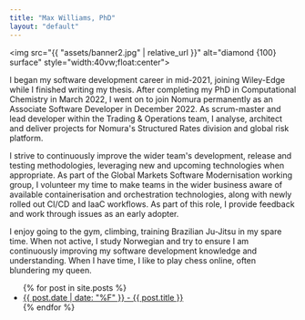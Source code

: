 ```yaml
---
title: "Max Williams, PhD"
layout: "default"
---
```

<img src="{{ "assets/banner2.jpg" | relative_url }}" alt="diamond {100} surface" style="width:40vw;float:center">

 <p>I began my software development career in mid-2021, joining Wiley-Edge while I finished writing my thesis. After completing my PhD in Computational Chemistry in March 2022, I went on to join Nomura permanently as an Associate Software Developer in December 2022. As scrum-master and lead developer within the Trading & Operations team, I analyse, architect and deliver projects for Nomura's Structured Rates division and  global risk platform.</p>

<p>I strive to continuously improve the wider team's development, release and testing methodologies, leveraging new and upcoming technologies when appropriate. As part of the Global Markets Software Modernisation working group, I volunteer my time to make teams in the wider business aware of available containerisation and orchestration technologies, along with newly rolled out CI/CD and IaaC workflows. As part of this role, I provide feedback and work through issues as an early adopter.</p> 

<p>I enjoy going to the gym, climbing, training Brazilian Ju-Jitsu in my spare time.  When not active, I study Norwegian and try to ensure I am continuously improving my software development knowledge and understanding. When I have time, I like to play chess online, often blundering my queen.</p>


<ul class="post-list">
  {% for post in site.posts %}
    <li>
      <a href="{{ post.url }}">{{ post.date | date: "%F" }} - {{ post.title }}</a>
    </li>
  {% endfor %}
</ul>
